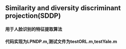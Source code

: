 ## Similarity and diversity discriminant projection(SDDP)
#### 用于人脸识别的特征提取算法
#### 代码实现为LPNDP.m,测试文件为testORL.m,testYale.m
